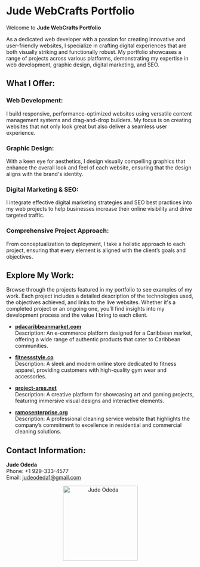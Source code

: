 # Jude WebCrafts Portfolio

Welcome to **Jude WebCrafts Portfolio**

As a dedicated web developer with a passion for creating innovative and user-friendly websites, I specialize in crafting digital experiences that are both visually striking and functionally robust. My portfolio showcases a range of projects across various platforms, demonstrating my expertise in web development, graphic design, digital marketing, and SEO.

## What I Offer:

### Web Development:
I build responsive, performance-optimized websites using versatile content management systems and drag-and-drop builders. My focus is on creating websites that not only look great but also deliver a seamless user experience.

### Graphic Design:
With a keen eye for aesthetics, I design visually compelling graphics that enhance the overall look and feel of each website, ensuring that the design aligns with the brand's identity.

### Digital Marketing & SEO:
I integrate effective digital marketing strategies and SEO best practices into my web projects to help businesses increase their online visibility and drive targeted traffic.

### Comprehensive Project Approach:
From conceptualization to deployment, I take a holistic approach to each project, ensuring that every element is aligned with the client’s goals and objectives.

## Explore My Work:
Browse through the projects featured in my portfolio to see examples of my work. Each project includes a detailed description of the technologies used, the objectives achieved, and links to the live websites. Whether it's a completed project or an ongoing one, you’ll find insights into my development process and the value I bring to each client.

- **[pdacaribbeanmarket.com](https://pdacaribbeanmarket.com)**  
  Description: An e-commerce platform designed for a Caribbean market, offering a wide range of authentic products that cater to Caribbean communities.

- **[fitnessstyle.co](https://fitnessstyle.co)**  
  Description: A sleek and modern online store dedicated to fitness apparel, providing customers with high-quality gym wear and accessories.

- **[project-ares.net](https://project-ares.net)**  
  Description: A creative platform for showcasing art and gaming projects, featuring immersive visual designs and interactive elements.

- **[ramosenterprise.org](https://ramosenterprise.org)**  
  Description: A professional cleaning service website that highlights the company’s commitment to excellence in residential and commercial cleaning solutions.

## Contact Information:
**Jude Odeda**  
Phone: +1 929-333-4577  
Email: [judeodeda1@gmail.com](mailto:judeodeda1@gmail.com)  

<div align='center'>
  <img src="https://i.imgur.com/VAuYDwz.jpg" alt="Jude Odeda" width="200" height="200">
</div>
